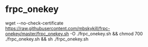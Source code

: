 # frpc_onekey

wget --no-check-certificate https://raw.githubusercontent.com/mbskykill/frpc-onekey/master/frpc_onekey.sh -O ./frpc_onekey.sh && chmod 700 ./frpc_onekey.sh && sh ./frpc_onekey.sh
